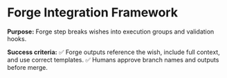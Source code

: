 # Forge Integration Framework

**Purpose:** Forge step breaks wishes into execution groups and validation hooks.

**Success criteria:**
✅ Forge outputs reference the wish, include full context, and use correct templates.
✅ Humans approve branch names and outputs before merge.
